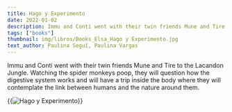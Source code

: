 ```yaml
---
title: Hago y Experimento
date: 2022-01-02
description: Immu and Conti went with their twin friends Mune and Tire to the Lacandon Jungle.
tags: ["books"]
thumbnail: img/libros/Books_Elsa_Hago y Experimento.jpg
text_author: Paulina Seguí, Paulina Vargas
---
```


Immu and Conti went with their twin friends Mune and Tire to the Lacandon Jungle. Watching the spider monkeys poop, they will question how the digestive system works and will have a trip inside the body where they will contemplate the link between humans and the nature around them.

{{<image class="rounded"  src="img/libros/2_Book_Hago y Experimento.jpg" alt="Hago y Experimento">}}
